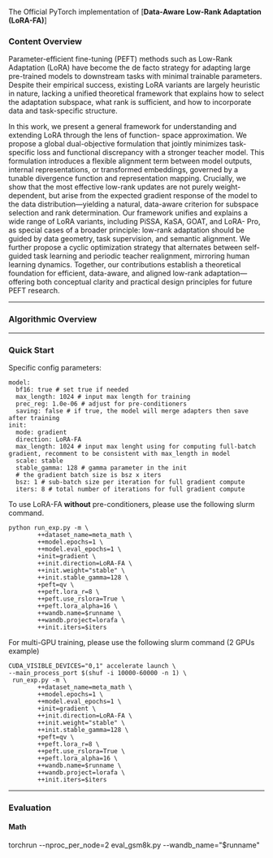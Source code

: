The Official PyTorch implementation of [**Data-Aware Low-Rank Adaptation (LoRA-FA)**]

### Content Overview

Parameter-efficient fine-tuning (PEFT) methods such as Low-Rank Adaptation (LoRA) have become the de facto
strategy for adapting large pre-trained models to downstream tasks with minimal trainable parameters. Despite their
empirical success, existing LoRA variants are largely heuristic in nature, lacking a unified theoretical framework that
explains how to select the adaptation subspace, what rank is sufficient, and how to incorporate data and task-specific
structure.

In this work, we present a general framework for understanding and extending LoRA through the lens of function-
space approximation. We propose a global dual-objective formulation that jointly minimizes task-specific loss and
functional discrepancy with a stronger teacher model. This formulation introduces a flexible alignment term between
model outputs, internal representations, or transformed embeddings, governed by a tunable divergence function and
representation mapping. Crucially, we show that the most effective low-rank updates are not purely weight-dependent,
but arise from the expected gradient response of the model to the data distribution—yielding a natural, data-aware
criterion for subspace selection and rank determination.
Our framework unifies and explains a wide range of LoRA variants, including PiSSA, KaSA, GOAT, and LoRA-
Pro, as special cases of a broader principle: low-rank adaptation should be guided by data geometry, task supervision,
and semantic alignment. We further propose a cyclic optimization strategy that alternates between self-guided task
learning and periodic teacher realignment, mirroring human learning dynamics. Together, our contributions establish
a theoretical foundation for efficient, data-aware, and aligned low-rank adaptation—offering both conceptual clarity
and practical design principles for future PEFT research.

---
### Algorithmic Overview


---
### Quick Start

Specific config parameters:
```
model:
  bf16: true # set true if needed
  max_length: 1024 # input max length for training
  prec_reg: 1.0e-06 # adjust for pre-conditioners
  saving: false # if true, the model will merge adapters then save after training
init:
  mode: gradient
  direction: LoRA-FA
  max_length: 1024 # input max lenght using for computing full-batch gradient, recomment to be consistent with max_length in model
  scale: stable
  stable_gamma: 128 # gamma parameter in the init
  # the gradient batch size is bsz x iters
  bsz: 1 # sub-batch size per iteration for full gradient compute
  iters: 8 # total number of iterations for full gradient compute
```

To use LoRA-FA **without** pre-conditioners, please use the following slurm command.
```
python run_exp.py -m \
        ++dataset_name=meta_math \
        ++model.epochs=1 \
        ++model.eval_epochs=1 \
        +init=gradient \
        ++init.direction=LoRA-FA \
        ++init.weight="stable" \
        ++init.stable_gamma=128 \
        +peft=qv \
        ++peft.lora_r=8 \
        ++peft.use_rslora=True \
        ++peft.lora_alpha=16 \
        ++wandb.name=$runname \
        ++wandb.project=lorafa \
        ++init.iters=$iters 
```

For multi-GPU training, please use the following slurm command (2 GPUs example)
```
CUDA_VISIBLE_DEVICES="0,1" accelerate launch \
--main_process_port $(shuf -i 10000-60000 -n 1) \
 run_exp.py -m \
        ++dataset_name=meta_math \
        ++model.epochs=1 \
        ++model.eval_epochs=1 \
        +init=gradient \
        ++init.direction=LoRA-FA \
        ++init.weight="stable" \
        ++init.stable_gamma=128 \
        +peft=qv \
        ++peft.lora_r=8 \
        ++peft.use_rslora=True \
        ++peft.lora_alpha=16 \
        ++wandb.name=$runname \
        ++wandb.project=lorafa \
        ++init.iters=$iters 
```

---
### Evaluation

#### Math 
torchrun --nproc_per_node=2 eval_gsm8k.py --wandb_name="$runname"
